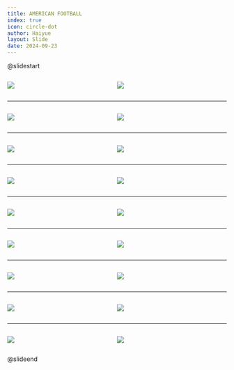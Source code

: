 ```yaml
---
title: AMERICAN FOOTBALL
index: true
icon: circle-dot
author: Haiyue
layout: Slide
date: 2024-09-23
---
```

 
@slidestart

<div style="display:flex">
<div style="flex:1">

![](/reading/english/Level-X/AMERICAN%20FOOTBALL/001.webp)
</div>
<div style="flex:1">

![](/reading/english/Level-X/AMERICAN%20FOOTBALL/002.webp)
</div>
</div>

---

<div style="display:flex">
<div style="flex:1">

![](/reading/english/Level-X/AMERICAN%20FOOTBALL/003.webp)
</div>
<div style="flex:1">

![](/reading/english/Level-X/AMERICAN%20FOOTBALL/004.webp)
</div>
</div>

---

<div style="display:flex">
<div style="flex:1">

![](/reading/english/Level-X/AMERICAN%20FOOTBALL/005.webp)
</div>
<div style="flex:1">

![](/reading/english/Level-X/AMERICAN%20FOOTBALL/006.webp)
</div>
</div>

---

<div style="display:flex">
<div style="flex:1">

![](/reading/english/Level-X/AMERICAN%20FOOTBALL/007.webp)
</div>
<div style="flex:1">

![](/reading/english/Level-X/AMERICAN%20FOOTBALL/008.webp)
</div>
</div>

---

<div style="display:flex">
<div style="flex:1">

![](/reading/english/Level-X/AMERICAN%20FOOTBALL/009.webp)
</div>
<div style="flex:1">

![](/reading/english/Level-X/AMERICAN%20FOOTBALL/010.webp)
</div>
</div>

---

<div style="display:flex">
<div style="flex:1">

![](/reading/english/Level-X/AMERICAN%20FOOTBALL/011.webp)
</div>
<div style="flex:1">

![](/reading/english/Level-X/AMERICAN%20FOOTBALL/012.webp)
</div>
</div>

---

<div style="display:flex">
<div style="flex:1">

![](/reading/english/Level-X/AMERICAN%20FOOTBALL/013.webp)
</div>
<div style="flex:1">

![](/reading/english/Level-X/AMERICAN%20FOOTBALL/014.webp)
</div>
</div>

---

<div style="display:flex">
<div style="flex:1">

![](/reading/english/Level-X/AMERICAN%20FOOTBALL/015.webp)
</div>
<div style="flex:1">

![](/reading/english/Level-X/AMERICAN%20FOOTBALL/016.webp)
</div>
</div>

---

<div style="display:flex">
<div style="flex:1">

![](/reading/english/Level-X/AMERICAN%20FOOTBALL/017.webp)
</div>
<div style="flex:1">

![](/reading/english/Level-X/AMERICAN%20FOOTBALL/018.webp)
</div>
</div>

@slideend